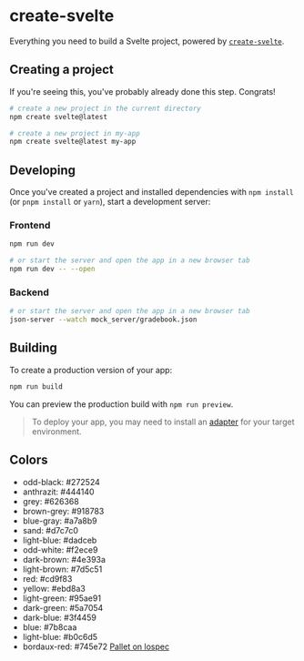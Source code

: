 # create-svelte

Everything you need to build a Svelte project, powered by [`create-svelte`](https://github.com/sveltejs/kit/tree/master/packages/create-svelte).

## Creating a project

If you're seeing this, you've probably already done this step. Congrats!

```bash
# create a new project in the current directory
npm create svelte@latest

# create a new project in my-app
npm create svelte@latest my-app
```

## Developing

Once you've created a project and installed dependencies with `npm install` (or `pnpm install` or `yarn`), start a development server:

### Frontend
```bash
npm run dev

# or start the server and open the app in a new browser tab
npm run dev -- --open
```
### Backend 
```bash
# or start the server and open the app in a new browser tab
json-server --watch mock_server/gradebook.json
```

## Building

To create a production version of your app:

```bash
npm run build
```

You can preview the production build with `npm run preview`.

> To deploy your app, you may need to install an [adapter](https://kit.svelte.dev/docs/adapters) for your target environment.
## Colors
 - odd-black: #272524
 - anthrazit: #444140
 - grey: #626368
 - brown-grey: #918783 
 - blue-gray: #a7a8b9 
 - sand: #d7c7c0 
 - light-blue: #dadceb 
 - odd-white: #f2ece9
 - dark-brown: #4e393a 
 - light-brown: #7d5c51 
 - red: #cd9f83
 - yellow: #ebd8a3 
 - light-green: #95ae91 
 - dark-green: #5a7054 
 - dark-blue: #3f4459 
 - blue: #7b8caa 
 - light-blue: #b0c6d5 
 - bordaux-red: #745e72 
 [Pallet on lospec](https://lospec.com/palette-list/greyteen)

